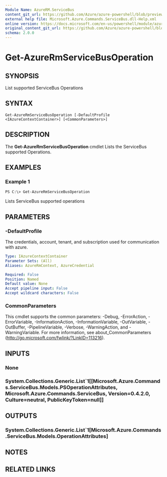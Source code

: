 ```yaml
---
Module Name: AzureRM.ServiceBus
content_git_url: https://github.com/Azure/azure-powershell/blob/preview/src/ResourceManager/ServiceBus/Commands.ServiceBus/help/Get-AzureRmServiceBusOperation.md
external help file: Microsoft.Azure.Commands.ServiceBus.dll-Help.xml
online version: https://docs.microsoft.com/en-us/powershell/module/azurerm.servicebus/get-azurermservicebusoperation
original_content_git_url: https://github.com/Azure/azure-powershell/blob/preview/src/ResourceManager/ServiceBus/Commands.ServiceBus/help/Get-AzureRmServiceBusOperation.md
schema: 2.0.0
---
```


# Get-AzureRmServiceBusOperation

## SYNOPSIS
List supported ServiceBus Operations

## SYNTAX

```
Get-AzureRmServiceBusOperation [-DefaultProfile <IAzureContextContainer>] [<CommonParameters>]
```

## DESCRIPTION
The **Get-AzureRmServiceBusOperation** cmdlet Lists the ServiceBus supported Operations.

## EXAMPLES

### Example 1
```
PS C:\> Get-AzureRmServiceBusOperation
```

Lists ServiceBus supported operations

## PARAMETERS

### -DefaultProfile
The credentials, account, tenant, and subscription used for communication with azure.

```yaml
Type: IAzureContextContainer
Parameter Sets: (All)
Aliases: AzureRmContext, AzureCredential

Required: False
Position: Named
Default value: None
Accept pipeline input: False
Accept wildcard characters: False
```

### CommonParameters
This cmdlet supports the common parameters: -Debug, -ErrorAction, -ErrorVariable, -InformationAction, -InformationVariable, -OutVariable, -OutBuffer, -PipelineVariable, -Verbose, -WarningAction, and -WarningVariable. For more information, see about_CommonParameters (http://go.microsoft.com/fwlink/?LinkID=113216).

## INPUTS

### None

### System.Collections.Generic.List`1[[Microsoft.Azure.Commands.ServiceBus.Models.PSOperationAttributes, Microsoft.Azure.Commands.ServiceBus, Version=0.4.2.0, Culture=neutral, PublicKeyToken=null]]

## OUTPUTS

### System.Collections.Generic.List`1[Microsoft.Azure.Commands.ServiceBus.Models.OperationAttributes]

## NOTES

## RELATED LINKS
